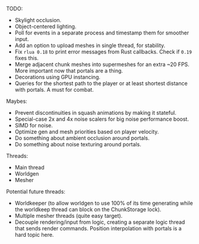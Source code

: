 
TODO:

- Skylight occlusion.
- Object-centered lighting.
- Poll for events in a separate process and timestamp them for smoother input.
- Add an option to upload meshes in single thread, for stability.
- Fix `rlua 0.18` to print error messages from Rust callbacks.
    Check if `0.19` fixes this.
- Merge adjacent chunk meshes into supermeshes for an extra ~20 FPS.
    More important now that portals are a thing.
- Decorations using GPU instancing.
- Queries for the shortest path to the player or at least shortest distance with portals.
    A must for combat.


Maybes:
- Prevent discontinuities in squash animations by making it stateful.
- Special-case 2x and 4x noise scalers for big noise performance boost.
- SIMD for noise.
- Optimize gen and mesh priorities based on player velocity.
- Do something about ambient occlusion around portals.
- Do something about noise texturing around portals.


Threads:

- Main thread
- Worldgen
- Mesher


Potential future threads:
- Worldkeeper (to allow worldgen to use 100% of its time generating while the worldkeep thread can
    block on the ChunkStorage lock).
- Multiple mesher threads (quite easy target).
- Decouple rendering/input from logic, creating a separate logic thread that sends render commands.
    Position interpolation with portals is a hard topic here.
